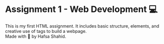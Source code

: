 # Assignment 1 - Web Development 💻

This is my first HTML assignment. It includes basic structure, elements, and creative use of tags to build a webpage.  
Made with 💖 by Hafsa Shahid.
